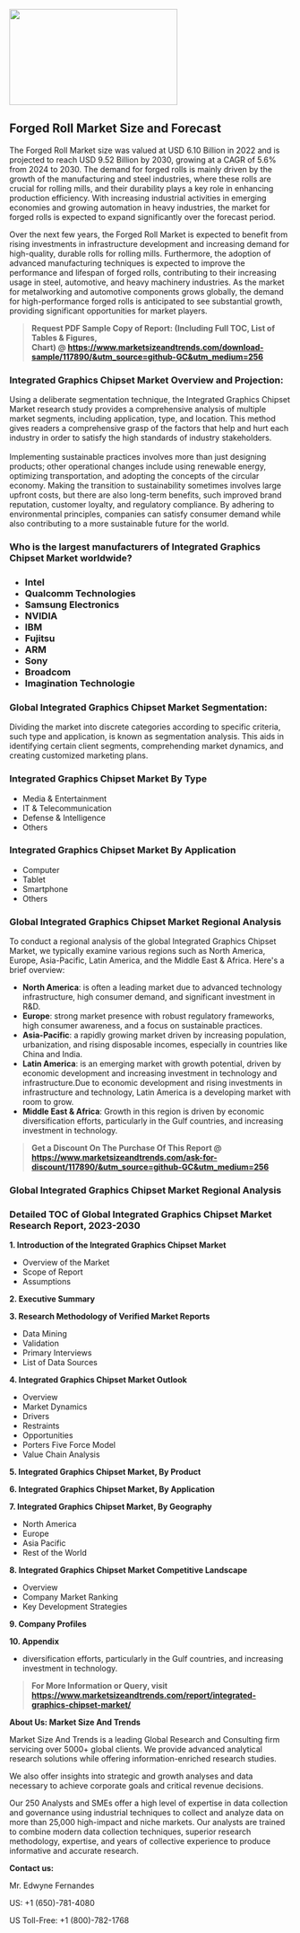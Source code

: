 <p><img class="alignnone size-medium wp-image-20088" src="https://ffe5etoiles.com/wp-content/uploads/2024/12/MST1-300x171.png" alt="" width="300" height="171" /></p><h2>Forged Roll Market Size and Forecast</h2><p>The Forged Roll Market size was valued at USD 6.10 Billion in 2022 and is projected to reach USD 9.52 Billion by 2030, growing at a CAGR of 5.6% from 2024 to 2030. The demand for forged rolls is mainly driven by the growth of the manufacturing and steel industries, where these rolls are crucial for rolling mills, and their durability plays a key role in enhancing production efficiency. With increasing industrial activities in emerging economies and growing automation in heavy industries, the market for forged rolls is expected to expand significantly over the forecast period.</p><p>Over the next few years, the Forged Roll Market is expected to benefit from rising investments in infrastructure development and increasing demand for high-quality, durable rolls for rolling mills. Furthermore, the adoption of advanced manufacturing techniques is expected to improve the performance and lifespan of forged rolls, contributing to their increasing usage in steel, automotive, and heavy machinery industries. As the market for metalworking and automotive components grows globally, the demand for high-performance forged rolls is anticipated to see substantial growth, providing significant opportunities for market players.</p></p><blockquote id="" class=""><strong>Request PDF Sample Copy of Report: (Including Full TOC, List of Tables &amp; Figures, Chart)&nbsp;@&nbsp;<strong><a href="https://www.marketsizeandtrends.com/download-sample/117890/&utm_source=github-GC&utm_medium=256" target="_blank">https://www.marketsizeandtrends.com/download-sample/117890/&utm_source=github-GC&utm_medium=256</a></strong></strong></blockquote><h3 id="" class="">Integrated Graphics Chipset Market&nbsp;Overview and Projection:</h3><p id="" class="">Using a deliberate segmentation technique, the Integrated Graphics Chipset Market research study provides a comprehensive analysis of multiple market segments, including application, type, and location. This method gives readers a comprehensive grasp of the factors that help and hurt each industry in order to satisfy the high standards of industry stakeholders. <br /> <br />Implementing sustainable practices involves more than just designing products; other operational changes include using renewable energy, optimizing transportation, and adopting the concepts of the circular economy. Making the transition to sustainability sometimes involves large upfront costs, but there are also long-term benefits, such improved brand reputation, customer loyalty, and regulatory compliance. By adhering to environmental principles, companies can satisfy consumer demand while also contributing to a more sustainable future for the world.</p><h3 id="" class="">Who is the largest manufacturers of&nbsp;Integrated Graphics Chipset Market worldwide?</h3><h3 class=""><p><ul><li>Intel </li><li> Qualcomm Technologies </li><li> Samsung Electronics </li><li> NVIDIA </li><li> IBM </li><li> Fujitsu </li><li> ARM </li><li> Sony </li><li> Broadcom </li><li> Imagination Technologie</li></ul></p></h3><h3 id="" class="">Global&nbsp;Integrated Graphics Chipset Market Segmentation:</h3><p id="" class="">Dividing the market into discrete categories according to specific criteria, such type and application, is known as segmentation analysis. This aids in identifying certain client segments, comprehending market dynamics, and creating customized marketing plans.</p><h3 id="" class="">Integrated Graphics Chipset Market&nbsp;By Type</h3><p><p><ul><li>Media & Entertainment</li><li> IT & Telecommunication</li><li> Defense & Intelligence</li><li> Others</p></li></ul></p></p><h3 id="" class="">Integrated Graphics Chipset Market&nbsp;By Application</h3><p class=""><p><ul><li>Computer</li><li> Tablet</li><li> Smartphone</li><li> Others</li></ul></p></p><h3 id="" class="">Global Integrated Graphics Chipset Market Regional Analysis</h3><p id="" class="">To conduct a regional analysis of the global Integrated Graphics Chipset Market, we typically examine various regions such as North America, Europe, Asia-Pacific, Latin America, and the Middle East &amp; Africa. Here's a brief overview:</p><ul><li><strong>North America</strong>: is often a leading market due to advanced technology infrastructure, high consumer demand, and significant investment in R&amp;D.</li><li><strong>Europe</strong>: strong market presence with robust regulatory frameworks, high consumer awareness, and a focus on sustainable practices.</li><li><strong>Asia-Pacific</strong>: a rapidly growing market driven by increasing population, urbanization, and rising disposable incomes, especially in countries like China and India.</li><li><strong>Latin America</strong>: is an emerging market with growth potential, driven by economic development and increasing investment in technology and infrastructure.Due to economic development and rising investments in infrastructure and technology, Latin America is a developing market with room to grow.</li><li><strong>Middle East &amp; Africa</strong>: Growth in this region is driven by economic diversification efforts, particularly in the Gulf countries, and increasing investment in technology.</li></ul><blockquote id="" class=""><strong>Get a Discount On The Purchase Of This Report @ <strong><a href="https://www.marketsizeandtrends.com/ask-for-discount/117890/&utm_source=github-GC&utm_medium=256" target="_blank">https://www.marketsizeandtrends.com/ask-for-discount/117890/&utm_source=github-GC&utm_medium=256</a></strong></strong></blockquote><h3 id="" class="">Global Integrated Graphics Chipset Market Regional Analysis</h3><h3 id="" class="">Detailed TOC of Global Integrated Graphics Chipset Market Research Report, 2023-2030</h3><p id="" class=""><strong>1. Introduction of the Integrated Graphics Chipset Market</strong></p><ul><li>Overview of the Market</li><li>Scope of Report</li><li>Assumptions</li></ul><p id="" class=""><strong>2. Executive Summary</strong></p><p id="" class=""><strong>3. Research Methodology of Verified Market Reports</strong></p><ul><li>Data Mining</li><li>Validation</li><li>Primary Interviews</li><li>List of Data Sources</li></ul><p id="" class=""><strong>4. Integrated Graphics Chipset Market Outlook</strong></p><ul><li>Overview</li><li>Market Dynamics</li><li>Drivers</li><li>Restraints</li><li>Opportunities</li><li>Porters Five Force Model</li><li>Value Chain Analysis</li></ul><p id="" class=""><strong>5. Integrated Graphics Chipset Market, By Product</strong></p><p id="" class=""><strong>6. Integrated Graphics Chipset Market, By Application</strong></p><p id="" class=""><strong>7. Integrated Graphics Chipset Market, By Geography</strong></p><ul><li>North America</li><li>Europe</li><li>Asia Pacific</li><li>Rest of the World</li></ul><p id="" class=""><strong>8. Integrated Graphics Chipset Market Competitive Landscape</strong></p><ul><li>Overview</li><li>Company Market Ranking</li><li>Key Development Strategies</li></ul><p id="" class=""><strong>9. Company Profiles</strong></p><p id="" class=""><strong>10. Appendix</strong></p><ul><li>diversification efforts, particularly in the Gulf countries, and increasing investment in technology.</li></ul><blockquote id="" class=""><strong>For More Information or Query, visit <strong><strong><a href="https://www.marketsizeandtrends.com/report/integrated-graphics-chipset-market/" target="_blank">https://www.marketsizeandtrends.com/report/integrated-graphics-chipset-market/</a></strong></strong></strong></blockquote><p id="" class=""><strong>About Us: Market Size And Trends</strong></p><p id="" class="">Market Size And Trends is a leading Global Research and Consulting firm servicing over 5000+ global clients. We provide advanced analytical research solutions while offering information-enriched research studies.</p><p id="" class="">We also offer insights into strategic and growth analyses and data necessary to achieve corporate goals and critical revenue decisions.</p><p id="" class="">Our 250 Analysts and SMEs offer a high level of expertise in data collection and governance using industrial techniques to collect and analyze data on more than 25,000 high-impact and niche markets. Our analysts are trained to combine modern data collection techniques, superior research methodology, expertise, and years of collective experience to produce informative and accurate research.</p><p id="" class=""><strong>Contact us:</strong></p><p id="" class="">Mr. Edwyne Fernandes</p><p id="" class="">US: +1 (650)-781-4080</p><p id="" class="">US Toll-Free: +1 (800)-782-1768</p>
